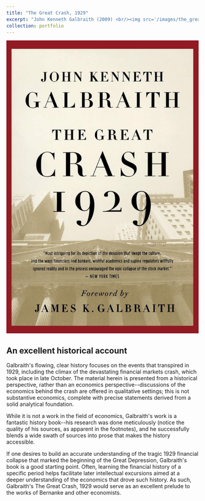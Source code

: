 ```yaml
---
title: "The Great Crash, 1929"
excerpt: "John Kenneth Galbraith (2009) <br/><img src='/images/the_great_crash_1929.jpg'>"
collection: portfolio
---
```


<img src='/images/the_great_crash_1929.jpg'>

## An excellent historical account
Galbraith's flowing, clear history focuses on the events that transpired in 1929, including the climax of the devastating financial markets crash, which took place in late October. The material herein is presented from a historical perspective, rather than an economics perspective--discussions of the economics behind the crash are offered in qualitative settings; this is not substantive economics, complete with precise statements derived from a solid analytical foundation.

While it is not a work in the field of economics, Galbraith's work is a fantastic history book--his research was done meticulously (notice the quality of his sources, as apparent in the footnotes), and he successfully blends a wide swath of sources into prose that makes the history accessible.

If one desires to build an accurate understanding of the tragic 1929 financial collapse that marked the beginning of the Great Depression, Galbraith's book is a good starting point. Often, learning the financial history of a specific period helps facilitate later intellectual excursions aimed at a deeper understanding of the economics that drove such history. As such, Galbraith's The Great Crash, 1929 would serve as an excellent prelude to the works of Bernanke and other economists.
